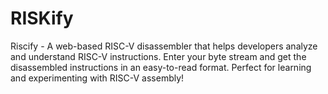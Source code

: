 # RISKify
Riscify - A web-based RISC-V disassembler that helps developers analyze and understand RISC-V instructions. Enter your byte stream and get the disassembled instructions in an easy-to-read format. Perfect for learning and experimenting with RISC-V assembly!
